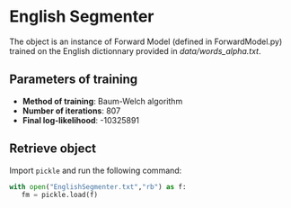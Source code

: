 # English Segmenter

The object is an instance of Forward Model (defined in ForwardModel.py) trained on the English dictionnary provided in _data/words_alpha.txt_.

## Parameters of training

* __Method of training__: Baum-Welch algorithm
* __Number of iterations__: 807
* __Final log-likelihood__: -10325891

## Retrieve object

Import `pickle` and run the following command:

```python
with open("EnglishSegmenter.txt","rb") as f:
   fm = pickle.load(f)
```

